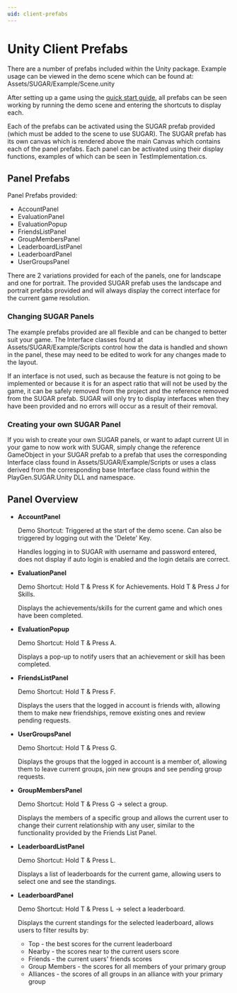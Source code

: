 ```yaml
---
uid: client-prefabs
---
```


# Unity Client Prefabs

There are a number of prefabs included within the Unity package. Example usage can be viewed in the demo scene which can be found at: Assets/SUGAR/Example/Scene.unity

After setting up a game using the [quick start guide](../tutorials/quick-start.md), all prefabs can be seen working by running the demo scene and entering the shortcuts to display each.

Each of the prefabs can be activated using the SUGAR prefab provided (which must be added to the scene to use SUGAR). The SUGAR prefab has its own canvas which is rendered above the main Canvas which contains each of the panel prefabs. Each panel can be activated using their display functions, examples of which can be seen in TestImplementation.cs.

## Panel Prefabs

Panel Prefabs provided:
- AccountPanel
- EvaluationPanel
- EvaluationPopup
- FriendsListPanel
- GroupMembersPanel 
- LeaderboardListPanel
- LeaderboardPanel
- UserGroupsPanel

There are 2 variations provided for each of the panels, one for landscape and one for portrait. The provided SUGAR prefab uses the landscape and portrait prefabs provided and will always display the correct interface for the current game resolution.

### Changing SUGAR Panels
The example prefabs provided are all flexible and can be changed to better suit your game. The Interface classes found at Assets/SUGAR/Example/Scripts control how the data is handled and shown in the panel, these may need to be edited to work for any changes made to the layout.

If an interface is not used, such as because the feature is not going to be implemented or because it is for an aspect ratio that will not be used by the game, it can be safely removed from the project and the reference removed from the SUGAR prefab. SUGAR will only try to display interfaces when they have been provided and no errors will occur as a result of their removal.

### Creating your own SUGAR Panel
If you wish to create your own SUGAR panels, or want to adapt current UI in your game to now work with SUGAR, simply change the reference GameObject in your SUGAR prefab to a prefab that uses the corresponding Interface class found in Assets/SUGAR/Example/Scripts or uses a class derived from the corresponding base Interface class found within the PlayGen.SUGAR.Unity DLL and namespace.

## Panel Overview 
* **AccountPanel**

    Demo Shortcut: Triggered at the start of the demo scene. Can also be triggered by logging out with the 'Delete' Key.

    Handles logging in to SUGAR with username and password entered, does not display if auto login is enabled and the login details are correct.

* **EvaluationPanel**

    Demo Shortcut: Hold T & Press K for Achievements. Hold T & Press J for Skills.
    
    Displays the achievements/skills for the current game and which ones have been completed. 

* **EvaluationPopup**

    Demo Shortcut: Hold T & Press A.
    
    Displays a pop-up to notify users that an achievement or skill has been completed. 

* **FriendsListPanel**

    Demo Shortcut: Hold T & Press F.
    
    Displays the users that the logged in account is friends with, allowing them to make new friendships, remove existing ones and review pending requests.

* **UserGroupsPanel**

    Demo Shortcut: Hold T & Press G.
    
    Displays the groups that the logged in account is a member of, allowing them to leave current groups, join new groups and see pending group requests.

* **GroupMembersPanel** 

    Demo Shortcut: Hold T & Press G -> select a group.
    
    Displays the members of a specific group and allows the current user to change their current relationship with any user, similar to the functionality provided by the Friends List Panel.

* **LeaderboardListPanel**

    Demo Shortcut: Hold T & Press L.
    
    Displays a list of leaderboards for the current game, allowing users to select one and see the standings.

* **LeaderboardPanel**

    Demo Shortcut: Hold T & Press L -> select a leaderboard.
    
    Displays the current standings for the selected leaderboard, allows users to filter results by:  
    - Top - the best scores for the current leaderboard
    - Nearby - the scores near to the current users score
    - Friends - the current users' friends scores
    - Group Members - the scores for all members of your primary group
    - Alliances - the scores of all groups in an alliance with your primary group